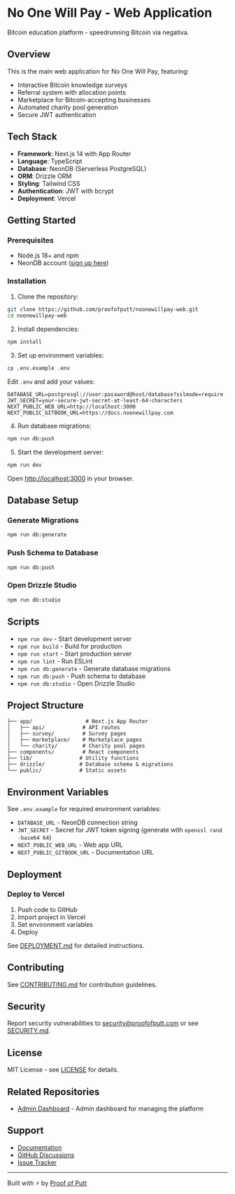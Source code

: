 # No One Will Pay - Web Application

Bitcoin education platform - speedrunning Bitcoin via negativa.

## Overview

This is the main web application for No One Will Pay, featuring:
- Interactive Bitcoin knowledge surveys
- Referral system with allocation points
- Marketplace for Bitcoin-accepting businesses
- Automated charity pool generation
- Secure JWT authentication

## Tech Stack

- **Framework**: Next.js 14 with App Router
- **Language**: TypeScript
- **Database**: NeonDB (Serverless PostgreSQL)
- **ORM**: Drizzle ORM
- **Styling**: Tailwind CSS
- **Authentication**: JWT with bcrypt
- **Deployment**: Vercel

## Getting Started

### Prerequisites

- Node.js 18+ and npm
- NeonDB account ([sign up here](https://neon.tech))

### Installation

1. Clone the repository:
```bash
git clone https://github.com/proofofputt/noonewillpay-web.git
cd noonewillpay-web
```

2. Install dependencies:
```bash
npm install
```

3. Set up environment variables:
```bash
cp .env.example .env
```

Edit `.env` and add your values:
```env
DATABASE_URL=postgresql://user:password@host/database?sslmode=require
JWT_SECRET=your-secure-jwt-secret-at-least-64-characters
NEXT_PUBLIC_WEB_URL=http://localhost:3000
NEXT_PUBLIC_GITBOOK_URL=https://docs.noonewillpay.com
```

4. Run database migrations:
```bash
npm run db:push
```

5. Start the development server:
```bash
npm run dev
```

Open [http://localhost:3000](http://localhost:3000) in your browser.

## Database Setup

### Generate Migrations

```bash
npm run db:generate
```

### Push Schema to Database

```bash
npm run db:push
```

### Open Drizzle Studio

```bash
npm run db:studio
```

## Scripts

- `npm run dev` - Start development server
- `npm run build` - Build for production
- `npm run start` - Start production server
- `npm run lint` - Run ESLint
- `npm run db:generate` - Generate database migrations
- `npm run db:push` - Push schema to database
- `npm run db:studio` - Open Drizzle Studio

## Project Structure

```
├── app/                 # Next.js App Router
│   ├── api/            # API routes
│   ├── survey/         # Survey pages
│   ├── marketplace/    # Marketplace pages
│   └── charity/        # Charity pool pages
├── components/         # React components
├── lib/               # Utility functions
├── drizzle/           # Database schema & migrations
└── public/            # Static assets
```

## Environment Variables

See `.env.example` for required environment variables:

- `DATABASE_URL` - NeonDB connection string
- `JWT_SECRET` - Secret for JWT token signing (generate with `openssl rand -base64 64`)
- `NEXT_PUBLIC_WEB_URL` - Web app URL
- `NEXT_PUBLIC_GITBOOK_URL` - Documentation URL

## Deployment

### Deploy to Vercel

1. Push code to GitHub
2. Import project in Vercel
3. Set environment variables
4. Deploy

See [DEPLOYMENT.md](./DEPLOYMENT.md) for detailed instructions.

## Contributing

See [CONTRIBUTING.md](./CONTRIBUTING.md) for contribution guidelines.

## Security

Report security vulnerabilities to security@proofofputt.com or see [SECURITY.md](./SECURITY.md).

## License

MIT License - see [LICENSE](./LICENSE) for details.

## Related Repositories

- [Admin Dashboard](https://github.com/proofofputt/noonewillpay-admin) - Admin dashboard for managing the platform

## Support

- [Documentation](https://docs.noonewillpay.com)
- [GitHub Discussions](https://github.com/proofofputt/noonewillpay-web/discussions)
- [Issue Tracker](https://github.com/proofofputt/noonewillpay-web/issues)

---

Built with ⚡ by [Proof of Putt](https://github.com/proofofputt)
